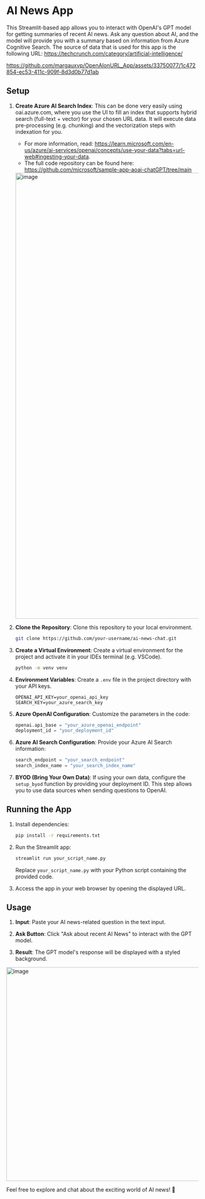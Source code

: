 # AI News App

This Streamlit-based app allows you to interact with OpenAI's GPT model for getting summaries of recent AI news. Ask any question about AI, and the model will provide you with a summary based on information from Azure Cognitive Search. The source of data that is used for this app is the following URL: https://techcrunch.com/category/artificial-intelligence/

https://github.com/margauxvp/OpenAIonURL_App/assets/33750077/1c472854-ec53-411c-909f-8d3d0b77d1ab

## Setup

1. **Create Azure AI Search Index**: This can be done very easily using oai.azure.com, where you use the UI to fill an index that supports hybrid search (full-text + vector) for your chosen URL data. It will execute data pre-processing (e.g. chunking) and the vectorization steps with indexation for you.
   * For more information, read: https://learn.microsoft.com/en-us/azure/ai-services/openai/concepts/use-your-data?tabs=url-web#ingesting-your-data.
   * The full code repository can be found here: https://github.com/microsoft/sample-app-aoai-chatGPT/tree/main

   <img width="1168" alt="image" src="https://github.com/margauxvp/AINewsApp/assets/33750077/02fa4e01-6f43-45dd-922f-32838aabf036">

3. **Clone the Repository**: Clone this repository to your local environment.

    ```bash
    git clone https://github.com/your-username/ai-news-chat.git
    ```

4. **Create a Virtual Environment**: Create a virtual environment for the project and activate it in your IDEs terminal (e.g. VSCode).

    ```bash
    python -m venv venv
    ```
    
5. **Environment Variables**: Create a `.env` file in the project directory with your API keys.

    ```plaintext
    OPENAI_API_KEY=your_openai_api_key
    SEARCH_KEY=your_azure_search_key
    ```

6. **Azure OpenAI Configuration**: Customize the parameters in the code:

    ```python
    openai.api_base = "your_azure_openai_endpoint"
    deployment_id = "your_deployment_id"
    ```

7. **Azure AI Search Configuration**: Provide your Azure AI Search information:

    ```python
    search_endpoint = "your_search_endpoint"
    search_index_name = "your_search_index_name"
    ```

8. **BYOD (Bring Your Own Data)**: If using your own data, configure the `setup_byod` function by providing your deployment ID. This step allows you to use data sources when sending questions to OpenAI.

## Running the App

1. Install dependencies:

    ```bash
    pip install -r requirements.txt
    ```

2. Run the Streamlit app:

    ```bash
    streamlit run your_script_name.py
    ```

    Replace `your_script_name.py` with your Python script containing the provided code.

3. Access the app in your web browser by opening the displayed URL.

## Usage

1. **Input**: Paste your AI news-related question in the text input.

2. **Ask Button**: Click "Ask about recent AI News" to interact with the GPT model.

3. **Result**: The GPT model's response will be displayed with a styled background.

<img width="560" alt="image" src="https://github.com/margauxvp/OpenAIonURL_App/assets/33750077/53f31a05-9a46-4300-a3fc-3cbaaa3c0f41">

Feel free to explore and chat about the exciting world of AI news! 🤖

